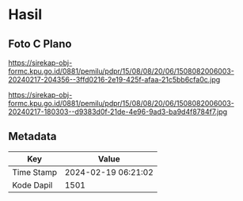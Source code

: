 # Hasil

## Foto C Plano

https://sirekap-obj-formc.kpu.go.id/0881/pemilu/pdpr/15/08/08/20/06/1508082006003-20240217-204356--3ffd0216-2e19-425f-afaa-21c5bb6cfa0c.jpg

https://sirekap-obj-formc.kpu.go.id/0881/pemilu/pdpr/15/08/08/20/06/1508082006003-20240217-180303--d9383d0f-21de-4e96-9ad3-ba9d4f8784f7.jpg


## Metadata

| Key        | Value               |
| ---------- | ------------------- |
| Time Stamp | 2024-02-19 06:21:02 |
| Kode Dapil | 1501                |



